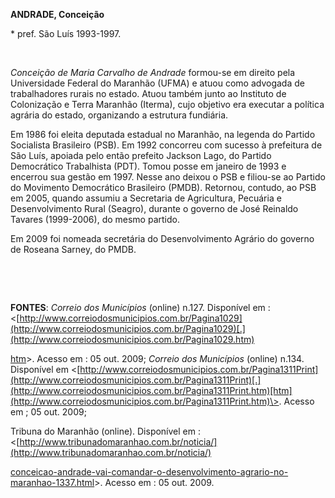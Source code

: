 **ANDRADE, Conceição**

\* pref. São Luís 1993-1997.

 

*Conceição de Maria Carvalho de Andrade* formou-se em direito pela
Universidade Federal do Maranhão (UFMA) e atuou como advogada de
trabalhadores rurais no estado. Atuou também junto ao Instituto de
Colonização e Terra Maranhão (Iterma), cujo objetivo era executar a
política agrária do estado, organizando a estrutura fundiária.

Em 1986 foi eleita deputada estadual no Maranhão, na legenda do Partido
Socialista Brasileiro (PSB). Em 1992 concorreu com sucesso à prefeitura
de São Luís, apoiada pelo então prefeito Jackson Lago, do Partido
Democrático Trabalhista (PDT). Tomou posse em janeiro de 1993 e encerrou
sua gestão em 1997. Nesse ano deixou o PSB e filiou-se ao Partido do
Movimento Democrático Brasileiro (PMDB). Retornou, contudo, ao PSB em
2005, quando assumiu a Secretaria de Agricultura, Pecuária e
Desenvolvimento Rural (Seagro), durante o governo de José Reinaldo
Tavares (1999-2006), do mesmo partido.

Em 2009 foi nomeada secretária do Desenvolvimento Agrário do governo de
Roseana Sarney, do PMDB.

 

 

**FONTES**: *Correio dos Municípios* (online) n.127. Disponível em : 
\<[http://www.correiodosmunicipios.com.br/Pagina1029](http://www.correiodosmunicipios.com.br/Pagina1029)[.](http://www.correiodosmunicipios.com.br/Pagina1029.htm)

[htm](http://www.correiodosmunicipios.com.br/Pagina1029.htm)\>. Acesso
em : 05 out. 2009; *Correio dos Municípios* (online) n.134. Disponível
em
\<[http://www.correiodosmunicipios.com.br/Pagina1311Print](http://www.correiodosmunicipios.com.br/Pagina1311Print)[.](http://www.correiodosmunicipios.com.br/Pagina1311Print.htm)[htm](http://www.correiodosmunicipios.com.br/Pagina1311Print.htm)\>.
Acesso em ; 05 out. 2009;

Tribuna do Maranhão (online). Disponível em : 
\<[http://www.tribunadomaranhao.com.br/noticia/](http://www.tribunadomaranhao.com.br/noticia/)

[con](http://www.tribunadomaranhao.com.br/noticia/con)[ceicao-andrade-vai-comandar-o-desenvolvimento-agrario-no-maranhao-1337.html](http://www.tribunadomaranhao.com.br/noticia/conceicao-andrade-vai-comandar-o-desenvolvimento-agrario-no-maranhao-1337.html)\>.
Acesso em : 05 out. 2009.

 

 

 

 

 
